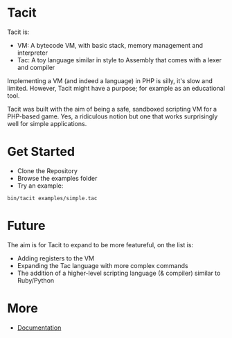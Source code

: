 Tacit
=====

Tacit is:

* VM: A bytecode VM, with basic stack, memory management and interpreter
* Tac: A toy language similar in style to Assembly that comes with a lexer and compiler

Implementing a VM (and indeed a language) in PHP is silly, it's slow and limited. However, Tacit might have a purpose; for example as an educational tool.

Tacit was built with the aim of being a safe, sandboxed scripting VM for a PHP-based game. Yes, a ridiculous notion but one that works surprisingly well for simple applications.

Get Started
======

- Clone the Repository
- Browse the examples folder
- Try an example:
```
bin/tacit examples/simple.tac
```

Future
======

The aim is for Tacit to expand to be more featureful, on the list is:

* Adding registers to the VM
* Expanding the Tac language with more complex commands
* The addition of a higher-level scripting language (& compiler) similar to Ruby/Python

More
=======
* [Documentation](https://github.com/errant/tacit/wiki)
